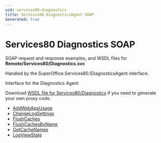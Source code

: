 ```yaml
---
uid: services80-diagnostics
title: Services80.DiagnosticsAgent SOAP
Generated: true
---
```


# Services80 Diagnostics SOAP

SOAP request and response examples, and WSDL files for **Remote/Services80/Diagnostics.svc**

Handled by the <see cref="T:SuperOffice.Services80.IDiagnosticsAgent">SuperOffice.Services80.IDiagnosticsAgent</see> interface.

Interface for the Diagnostics Agent

Download [WSDL file for Services80/Diagnostics](../Services80-Diagnostics.md) if you need to generate your own proxy code.

* [AddWebAppUsage](AddWebAppUsage.md)
* [ChangeLogSettings](ChangeLogSettings.md)
* [FlushCaches](FlushCaches.md)
* [FlushCachesByName](FlushCachesByName.md)
* [GetCacheNames](GetCacheNames.md)
* [LogViewState](LogViewState.md)
